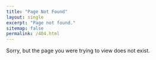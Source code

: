 ```yaml
---
title: "Page Not Found"
layout: single
excerpt: "Page not found."
sitemap: false
permalink: /404.html
---
```


Sorry, but the page you were trying to view does not exist.

<!--<script type="text/javascript">
  var GOOG_FIXURL_LANG = 'en';
  var GOOG_FIXURL_SITE = '{{ site.url }}'
</script>
<script type="text/javascript"
  src="//linkhelp.clients.google.com/tbproxy/lh/wm/fixurl.js">
</script>
-->